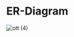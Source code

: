 # ER-Diagram
![ott (4)](https://github.com/dee161/ER-Diagram/assets/76099926/45481667-f9c0-4d45-92e1-1246b31b3153)

